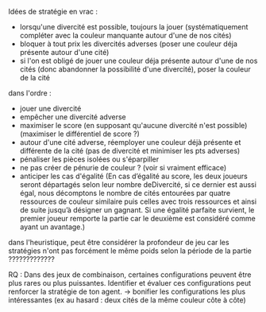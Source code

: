 Idées de stratégie en vrac :
- lorsqu'une divercité est possible, toujours la jouer (systématiquement compléter avec la couleur manquante autour d'une de nos cités)
- bloquer à tout prix les divercités adverses (poser une couleur déja présente autour d'une cité)
- si l'on est obligé de jouer une couleur déja présente autour d'une de nos cités (donc abandonner la possibilité d'une divercité), poser la couleur de la cité



dans l'ordre :
- jouer une divercité
- empêcher une divercité adverse
- maximiser le score (en supposant qu'aucune divercité n'est possible) (maximiser le différentiel de score ?)
- autour d'une cité adverse, réemployer une couleur déjà présente et différente de la cité (pas de divercité et minimiser les pts adverses)
- pénaliser les pièces isolées ou s'éparpiller
- ne pas créer de pénurie de couleur ? (voir si vraiment efficace)
- anticiper les cas d'égalité (En cas d’égalité au score, les deux joueurs seront départagés selon leur nombre deDivercité, si ce dernier est aussi égal, nous décomptons le nombre de cités entourées par quatre ressources de couleur similaire puis celles avec trois ressources et ainsi de suite jusqu’à désigner un gagnant. Si une égalité parfaite survient, le premier joueur remporte la partie car le deuxième est considéré comme ayant un avantage.)


dans l'heuristique, peut être considérer la profondeur de jeu car les stratégies n'ont pas forcément le même poids selon la période de la partie ????????????? 


RQ :
Dans des jeux de combinaison, certaines configurations peuvent être plus rares ou plus puissantes. Identifier et évaluer ces configurations peut renforcer la stratégie de ton agent.
-> bonifier les configurations les plus intéressantes (ex au hasard : deux cités de la même couleur côte à côte)